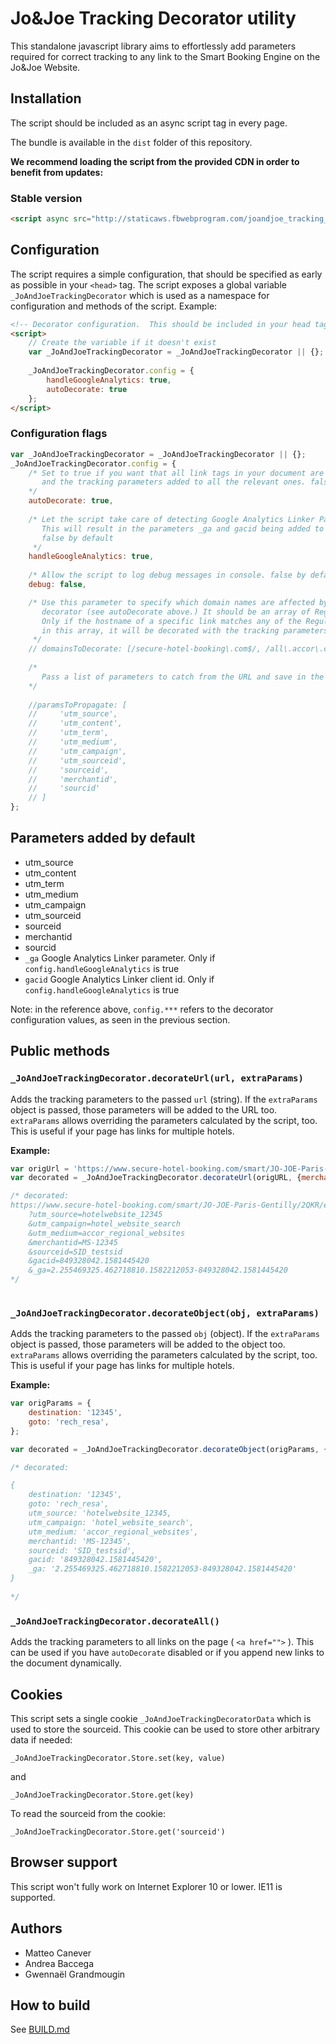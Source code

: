 # Jo&Joe Tracking Decorator utility

<!-- toc -->

This standalone javascript library aims to effortlessly add parameters required for correct tracking to any 
link to the Smart Booking Engine on the Jo&Joe Website.

## Installation 

The script should be included as an async script tag in every page.

The bundle is available in the `dist` folder of this repository.

**We recommend loading the script from the provided CDN in order to benefit from updates:**

### Stable version

``` html
<script async src="http://staticaws.fbwebprogram.com/joandjoe_tracking_decorator/decorator.js"></script>
```

## Configuration

The script requires a simple configuration, that should be specified as early as possible in your
`<head>` tag. The script exposes a global variable `_JoAndJoeTrackingDecorator` which is used as a 
namespace for configuration and methods of the script. Example: 

``` html
<!-- Decorator configuration.  This should be included in your head tag ASAP. -->
<script>
    // Create the variable if it doesn't exist
    var _JoAndJoeTrackingDecorator = _JoAndJoeTrackingDecorator || {};
    
    _JoAndJoeTrackingDecorator.config = {
        handleGoogleAnalytics: true,
        autoDecorate: true
    };
</script>
```

### Configuration flags

``` javascript
var _JoAndJoeTrackingDecorator = _JoAndJoeTrackingDecorator || {};      
_JoAndJoeTrackingDecorator.config = {
    /* Set to true if you want that all link tags in your document are inspected automatically 
       and the tracking parameters added to all the relevant ones. false by default
    */
    autoDecorate: true,
    
    /* Let the script take care of detecting Google Analytics Linker Param and Client ID
       This will result in the parameters _ga and gacid being added to the links.
       false by default 
     */
    handleGoogleAnalytics: true,
        
    /* Allow the script to log debug messages in console. false by default */
    debug: false,

    /* Use this parameter to specify which domain names are affected by the automamatic 
       decorator (see autoDecorate above.) It should be an array of Regular Exprexsions.
       Only if the hostname of a specific link matches any of the Regular Expressions 
       in this array, it will be decorated with the tracking parameters.        
     */
    // domainsToDecorate: [/secure-hotel-booking\.com$/, /all\.accor\.com$/],
    
    /*
       Pass a list of parameters to catch from the URL and save in the cookie, to propagate as is to SMART BE
    */
    
    //paramsToPropagate: [
    //     'utm_source',
    //     'utm_content',
    //     'utm_term',
    //     'utm_medium',
    //     'utm_campaign',
    //     'utm_sourceid',
    //     'sourceid',
    //     'merchantid',
    //     'sourcid'
    // ]
};                                   
```

## Parameters added by default


- utm_source
- utm_content
- utm_term
- utm_medium
- utm_campaign
- utm_sourceid
- sourceid
- merchantid
- sourcid
- `_ga` Google Analytics Linker parameter. Only if `config.handleGoogleAnalytics` is true
- `gacid` Google Analytics Linker client id. Only if `config.handleGoogleAnalytics` is true

Note: in the reference above, `config.***` refers to the decorator configuration values, as seen in the previous section.

## Public methods

### `_JoAndJoeTrackingDecorator.decorateUrl(url, extraParams)`

Adds the tracking parameters to the passed `url` (string). If the `extraParams` object is passed, those parameters
will be added to the URL too. `extraParams` allows overriding the parameters calculated by the script, too. This is 
useful if your page has links for multiple hotels.

**Example:**

``` javascript
var origUrl = 'https://www.secure-hotel-booking.com/smart/JO-JOE-Paris-Gentilly/2QKR/en/';
var decorated = _JoAndJoeTrackingDecorator.decorateUrl(origURL, {merchantid: 'MS-12345'});

/* decorated: 
https://www.secure-hotel-booking.com/smart/JO-JOE-Paris-Gentilly/2QKR/en/
    ?utm_source=hotelwebsite_12345
    &utm_campaign=hotel_website_search
    &utm_medium=accor_regional_websites
    &merchantid=MS-12345
    &sourceid=SID_testsid
    &gacid=849328042.1581445420
    &_ga=2.255469325.462718810.1582212053-849328042.1581445420
*/    
    
```

### `_JoAndJoeTrackingDecorator.decorateObject(obj, extraParams)`

Adds the tracking parameters to the passed `obj` (object). If the `extraParams` object is passed, those parameters
will be added to the object too. `extraParams` allows overriding the parameters calculated by the script, too. This is 
useful if your page has links for multiple hotels.

**Example:**

``` javascript
var origParams = {
    destination: '12345',
    goto: 'rech_resa',
};

var decorated = _JoAndJoeTrackingDecorator.decorateObject(origParams, {merchantid: 'MS-12345'});

/* decorated: 

{
    destination: '12345',
    goto: 'rech_resa',
    utm_source: 'hotelwebsite_12345,
    utm_campaign: 'hotel_website_search',
    utm_medium: 'accor_regional_websites',
    merchantid: 'MS-12345',
    sourceid: 'SID_testsid',
    gacid: '849328042.1581445420',
    _ga: '2.255469325.462718810.1582212053-849328042.1581445420'
} 
 
*/  
```

### `_JoAndJoeTrackingDecorator.decorateAll()`

Adds the tracking parameters to all links on the page ( `<a href="">` ). 
This can be used if you have `autoDecorate` disabled or if you append new links to the document dynamically.

## Cookies

This script sets a single cookie `_JoAndJoeTrackingDecoratorData` which is used to store the sourceid.
This cookie can be used to store other arbitrary data if needed:

`_JoAndJoeTrackingDecorator.Store.set(key, value)`

and 

`_JoAndJoeTrackingDecorator.Store.get(key)`

To read the sourceid from the cookie: 

`_JoAndJoeTrackingDecorator.Store.get('sourceid')`

## Browser support

This script won't fully work on Internet Explorer 10 or lower. IE11 is supported.

## Authors

- Matteo Canever
- Andrea Baccega
- Gwennaël Grandmougin

## How to build

See [BUILD.md](BUILD.md)